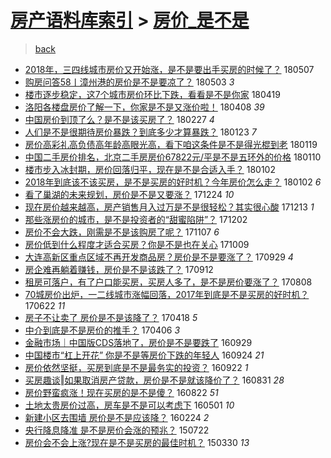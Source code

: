 [房产语料库索引](../../README.md)  > [房价_是不是](房价_是不是.md)
====
> [back](../README.md)

- [2018年，三四线城市房价又开始涨，是不是要出手买房的时候了？](http://jkwz.applinzi.com/ittc/7100290475493950470.html#2018%E5%B9%B4%EF%BC%8C%E4%B8%89%E5%9B%9B%E7%BA%BF%E5%9F%8E%E5%B8%82%E6%88%BF%E4%BB%B7%E5%8F%88%E5%BC%80%E5%A7%8B%E6%B6%A8%EF%BC%8C%E6%98%AF%E4%B8%8D%E6%98%AF%E8%A6%81%E5%87%BA%E6%89%8B%E4%B9%B0%E6%88%BF%E7%9A%84%E6%97%B6%E5%80%99%E4%BA%86%EF%BC%9F) 180507  
- [购房问答58丨漳州港的房价是不是要凉了？](http://jkwz.applinzi.com/ittc/7098983766343287818.html#%E8%B4%AD%E6%88%BF%E9%97%AE%E7%AD%9458%E4%B8%A8%E6%BC%B3%E5%B7%9E%E6%B8%AF%E7%9A%84%E6%88%BF%E4%BB%B7%E6%98%AF%E4%B8%8D%E6%98%AF%E8%A6%81%E5%87%89%E4%BA%86%EF%BC%9F) 180503 *3* 
- [楼市逐步稳定，这7个城市房价环比下跌，看看是不是你家](http://jkwz.applinzi.com/ittc/7093593381928436753.html#%E6%A5%BC%E5%B8%82%E9%80%90%E6%AD%A5%E7%A8%B3%E5%AE%9A%EF%BC%8C%E8%BF%997%E4%B8%AA%E5%9F%8E%E5%B8%82%E6%88%BF%E4%BB%B7%E7%8E%AF%E6%AF%94%E4%B8%8B%E8%B7%8C%EF%BC%8C%E7%9C%8B%E7%9C%8B%E6%98%AF%E4%B8%8D%E6%98%AF%E4%BD%A0%E5%AE%B6) 180419  
- [洛阳各楼盘房价了解一下，你家是不是又涨价啦！](http://jkwz.applinzi.com/ittc/7089626376334476298.html#%E6%B4%9B%E9%98%B3%E5%90%84%E6%A5%BC%E7%9B%98%E6%88%BF%E4%BB%B7%E4%BA%86%E8%A7%A3%E4%B8%80%E4%B8%8B%EF%BC%8C%E4%BD%A0%E5%AE%B6%E6%98%AF%E4%B8%8D%E6%98%AF%E5%8F%88%E6%B6%A8%E4%BB%B7%E5%95%A6%EF%BC%81) 180408 *39* 
- [中国房价到顶了么？是不是该买房了？](http://jkwz.applinzi.com/ittc/7074819693166986247.html#%E4%B8%AD%E5%9B%BD%E6%88%BF%E4%BB%B7%E5%88%B0%E9%A1%B6%E4%BA%86%E4%B9%88%EF%BC%9F%E6%98%AF%E4%B8%8D%E6%98%AF%E8%AF%A5%E4%B9%B0%E6%88%BF%E4%BA%86%EF%BC%9F) 180227 *4* 
- [人们是不是很期待房价暴跌？到底多少才算暴跌？](http://jkwz.applinzi.com/ittc/7061809324727206918.html#%E4%BA%BA%E4%BB%AC%E6%98%AF%E4%B8%8D%E6%98%AF%E5%BE%88%E6%9C%9F%E5%BE%85%E6%88%BF%E4%BB%B7%E6%9A%B4%E8%B7%8C%EF%BC%9F%E5%88%B0%E5%BA%95%E5%A4%9A%E5%B0%91%E6%89%8D%E7%AE%97%E6%9A%B4%E8%B7%8C%EF%BC%9F) 180123 *7* 
- [房价高彩礼高负债高年龄高眼光高，看下咱这条件是不是得光棍到老](http://jkwz.applinzi.com/ittc/7060298129901880327.html#%E6%88%BF%E4%BB%B7%E9%AB%98%E5%BD%A9%E7%A4%BC%E9%AB%98%E8%B4%9F%E5%80%BA%E9%AB%98%E5%B9%B4%E9%BE%84%E9%AB%98%E7%9C%BC%E5%85%89%E9%AB%98%EF%BC%8C%E7%9C%8B%E4%B8%8B%E5%92%B1%E8%BF%99%E6%9D%A1%E4%BB%B6%E6%98%AF%E4%B8%8D%E6%98%AF%E5%BE%97%E5%85%89%E6%A3%8D%E5%88%B0%E8%80%81) 180119  
- [中国二手房价排名，北京二手房房价67822元/平是不是五环外的价格](http://jkwz.applinzi.com/ittc/7056627168765805578.html#%E4%B8%AD%E5%9B%BD%E4%BA%8C%E6%89%8B%E6%88%BF%E4%BB%B7%E6%8E%92%E5%90%8D%EF%BC%8C%E5%8C%97%E4%BA%AC%E4%BA%8C%E6%89%8B%E6%88%BF%E6%88%BF%E4%BB%B767822%E5%85%83%2F%E5%B9%B3%E6%98%AF%E4%B8%8D%E6%98%AF%E4%BA%94%E7%8E%AF%E5%A4%96%E7%9A%84%E4%BB%B7%E6%A0%BC) 180110  
- [楼市步入冰封期，房价回落归平，现在是不是合适入手？](http://jkwz.applinzi.com/ittc/7054011147584275473.html#%E6%A5%BC%E5%B8%82%E6%AD%A5%E5%85%A5%E5%86%B0%E5%B0%81%E6%9C%9F%EF%BC%8C%E6%88%BF%E4%BB%B7%E5%9B%9E%E8%90%BD%E5%BD%92%E5%B9%B3%EF%BC%8C%E7%8E%B0%E5%9C%A8%E6%98%AF%E4%B8%8D%E6%98%AF%E5%90%88%E9%80%82%E5%85%A5%E6%89%8B%EF%BC%9F) 180102  
- [2018年到底该不该买房，是不是买房的好时机？今年房价怎么走？](http://jkwz.applinzi.com/ittc/7053937504388908049.html#2018%E5%B9%B4%E5%88%B0%E5%BA%95%E8%AF%A5%E4%B8%8D%E8%AF%A5%E4%B9%B0%E6%88%BF%EF%BC%8C%E6%98%AF%E4%B8%8D%E6%98%AF%E4%B9%B0%E6%88%BF%E7%9A%84%E5%A5%BD%E6%97%B6%E6%9C%BA%EF%BC%9F%E4%BB%8A%E5%B9%B4%E6%88%BF%E4%BB%B7%E6%80%8E%E4%B9%88%E8%B5%B0%EF%BC%9F) 180102 *6* 
- [看了巢湖的未来规划，房价是不是又要涨？](http://jkwz.applinzi.com/ittc/7050288590964130833.html#%E7%9C%8B%E4%BA%86%E5%B7%A2%E6%B9%96%E7%9A%84%E6%9C%AA%E6%9D%A5%E8%A7%84%E5%88%92%EF%BC%8C%E6%88%BF%E4%BB%B7%E6%98%AF%E4%B8%8D%E6%98%AF%E5%8F%88%E8%A6%81%E6%B6%A8%EF%BC%9F) 171224 *10* 
- [现在房价越来越高，房产销售月入过万是不是很轻松？其实很心酸](http://jkwz.applinzi.com/ittc/7028508055220782097.html#%E7%8E%B0%E5%9C%A8%E6%88%BF%E4%BB%B7%E8%B6%8A%E6%9D%A5%E8%B6%8A%E9%AB%98%EF%BC%8C%E6%88%BF%E4%BA%A7%E9%94%80%E5%94%AE%E6%9C%88%E5%85%A5%E8%BF%87%E4%B8%87%E6%98%AF%E4%B8%8D%E6%98%AF%E5%BE%88%E8%BD%BB%E6%9D%BE%EF%BC%9F%E5%85%B6%E5%AE%9E%E5%BE%88%E5%BF%83%E9%85%B8) 171213 *1* 
- [那些涨房价的城市，是不是投资者的“甜蜜陷阱”？](http://jkwz.applinzi.com/ittc/7042463554827977744.html#%E9%82%A3%E4%BA%9B%E6%B6%A8%E6%88%BF%E4%BB%B7%E7%9A%84%E5%9F%8E%E5%B8%82%EF%BC%8C%E6%98%AF%E4%B8%8D%E6%98%AF%E6%8A%95%E8%B5%84%E8%80%85%E7%9A%84%E2%80%9C%E7%94%9C%E8%9C%9C%E9%99%B7%E9%98%B1%E2%80%9D%EF%BC%9F) 171202  
- [房价不会大跌，刚需是不是该购房了呢？](http://jkwz.applinzi.com/ittc/7033232244573996049.html#%E6%88%BF%E4%BB%B7%E4%B8%8D%E4%BC%9A%E5%A4%A7%E8%B7%8C%EF%BC%8C%E5%88%9A%E9%9C%80%E6%98%AF%E4%B8%8D%E6%98%AF%E8%AF%A5%E8%B4%AD%E6%88%BF%E4%BA%86%E5%91%A2%EF%BC%9F) 171107 *6* 
- [房价低到什么程度才适合买房？你是不是也在关心](http://jkwz.applinzi.com/ittc/7022443696262480913.html#%E6%88%BF%E4%BB%B7%E4%BD%8E%E5%88%B0%E4%BB%80%E4%B9%88%E7%A8%8B%E5%BA%A6%E6%89%8D%E9%80%82%E5%90%88%E4%B9%B0%E6%88%BF%EF%BC%9F%E4%BD%A0%E6%98%AF%E4%B8%8D%E6%98%AF%E4%B9%9F%E5%9C%A8%E5%85%B3%E5%BF%83) 171009  
- [大连高新区重点区域不再开发商品房？房价是不是要涨了？](http://jkwz.applinzi.com/ittc/7018674674379260944.html#%E5%A4%A7%E8%BF%9E%E9%AB%98%E6%96%B0%E5%8C%BA%E9%87%8D%E7%82%B9%E5%8C%BA%E5%9F%9F%E4%B8%8D%E5%86%8D%E5%BC%80%E5%8F%91%E5%95%86%E5%93%81%E6%88%BF%EF%BC%9F%E6%88%BF%E4%BB%B7%E6%98%AF%E4%B8%8D%E6%98%AF%E8%A6%81%E6%B6%A8%E4%BA%86%EF%BC%9F) 170929 *4* 
- [房企难再躺着赚钱，房价是不是该跌了？](http://jkwz.applinzi.com/ittc/7012539277345555472.html#%E6%88%BF%E4%BC%81%E9%9A%BE%E5%86%8D%E8%BA%BA%E7%9D%80%E8%B5%9A%E9%92%B1%EF%BC%8C%E6%88%BF%E4%BB%B7%E6%98%AF%E4%B8%8D%E6%98%AF%E8%AF%A5%E8%B7%8C%E4%BA%86%EF%BC%9F) 170912  
- [租房可落户，有了户口能买房，买房人多了，是不是房价要涨了？](http://jkwz.applinzi.com/ittc/6999481193429730320.html#%E7%A7%9F%E6%88%BF%E5%8F%AF%E8%90%BD%E6%88%B7%EF%BC%8C%E6%9C%89%E4%BA%86%E6%88%B7%E5%8F%A3%E8%83%BD%E4%B9%B0%E6%88%BF%EF%BC%8C%E4%B9%B0%E6%88%BF%E4%BA%BA%E5%A4%9A%E4%BA%86%EF%BC%8C%E6%98%AF%E4%B8%8D%E6%98%AF%E6%88%BF%E4%BB%B7%E8%A6%81%E6%B6%A8%E4%BA%86%EF%BC%9F) 170808  
- [70城房价出炉，一二线城市涨幅回落，2017年到底是不是买房的好时机？](http://jkwz.applinzi.com/ittc/6982004391115490309.html#70%E5%9F%8E%E6%88%BF%E4%BB%B7%E5%87%BA%E7%82%89%EF%BC%8C%E4%B8%80%E4%BA%8C%E7%BA%BF%E5%9F%8E%E5%B8%82%E6%B6%A8%E5%B9%85%E5%9B%9E%E8%90%BD%EF%BC%8C2017%E5%B9%B4%E5%88%B0%E5%BA%95%E6%98%AF%E4%B8%8D%E6%98%AF%E4%B9%B0%E6%88%BF%E7%9A%84%E5%A5%BD%E6%97%B6%E6%9C%BA%EF%BC%9F) 170622 *11* 
- [房子不让卖了 房价是不是该降了？](http://jkwz.applinzi.com/ittc/6957971036036400132.html#%E6%88%BF%E5%AD%90%E4%B8%8D%E8%AE%A9%E5%8D%96%E4%BA%86+%E6%88%BF%E4%BB%B7%E6%98%AF%E4%B8%8D%E6%98%AF%E8%AF%A5%E9%99%8D%E4%BA%86%EF%BC%9F) 170418 *5* 
- [中介到底是不是房价的推手？](http://jkwz.applinzi.com/ittc/6953340597002830852.html#%E4%B8%AD%E4%BB%8B%E5%88%B0%E5%BA%95%E6%98%AF%E4%B8%8D%E6%98%AF%E6%88%BF%E4%BB%B7%E7%9A%84%E6%8E%A8%E6%89%8B%EF%BC%9F) 170406 *3* 
- [金融市场｜中国版CDS落地了，房价是不是要跌了](http://jkwz.applinzi.com/ittc/6883319887295939588.html#%E9%87%91%E8%9E%8D%E5%B8%82%E5%9C%BA%EF%BD%9C%E4%B8%AD%E5%9B%BD%E7%89%88CDS%E8%90%BD%E5%9C%B0%E4%BA%86%EF%BC%8C%E6%88%BF%E4%BB%B7%E6%98%AF%E4%B8%8D%E6%98%AF%E8%A6%81%E8%B7%8C%E4%BA%86) 160929  
- [中国楼市“杠上开花” 你是不是等房价下跌的年轻人](http://jkwz.applinzi.com/ittc/6881573096363918341.html#%E4%B8%AD%E5%9B%BD%E6%A5%BC%E5%B8%82%E2%80%9C%E6%9D%A0%E4%B8%8A%E5%BC%80%E8%8A%B1%E2%80%9D+%E4%BD%A0%E6%98%AF%E4%B8%8D%E6%98%AF%E7%AD%89%E6%88%BF%E4%BB%B7%E4%B8%8B%E8%B7%8C%E7%9A%84%E5%B9%B4%E8%BD%BB%E4%BA%BA) 160924 *21* 
- [房价依然坚挺，买房到底是不是最务实的投资？](http://jkwz.applinzi.com/ittc/6880729845633385476.html#%E6%88%BF%E4%BB%B7%E4%BE%9D%E7%84%B6%E5%9D%9A%E6%8C%BA%EF%BC%8C%E4%B9%B0%E6%88%BF%E5%88%B0%E5%BA%95%E6%98%AF%E4%B8%8D%E6%98%AF%E6%9C%80%E5%8A%A1%E5%AE%9E%E7%9A%84%E6%8A%95%E8%B5%84%EF%BC%9F) 160922 *1* 
- [买房趣谈‖如果取消房产贷款，房价是不是就该降价了？](http://jkwz.applinzi.com/ittc/6872178172434580484.html#%E4%B9%B0%E6%88%BF%E8%B6%A3%E8%B0%88%E2%80%96%E5%A6%82%E6%9E%9C%E5%8F%96%E6%B6%88%E6%88%BF%E4%BA%A7%E8%B4%B7%E6%AC%BE%EF%BC%8C%E6%88%BF%E4%BB%B7%E6%98%AF%E4%B8%8D%E6%98%AF%E5%B0%B1%E8%AF%A5%E9%99%8D%E4%BB%B7%E4%BA%86%EF%BC%9F) 160831 *28* 
- [房价野蛮疯涨！现在买房的是不是傻？](http://jkwz.applinzi.com/ittc/6869106421685289988.html#%E6%88%BF%E4%BB%B7%E9%87%8E%E8%9B%AE%E7%96%AF%E6%B6%A8%EF%BC%81%E7%8E%B0%E5%9C%A8%E4%B9%B0%E6%88%BF%E7%9A%84%E6%98%AF%E4%B8%8D%E6%98%AF%E5%82%BB%EF%BC%9F) 160822 *51* 
- [土地太贵房价过高，房车是不是可以考虑下](http://jkwz.applinzi.com/ittc/6827050817320125444.html#%E5%9C%9F%E5%9C%B0%E5%A4%AA%E8%B4%B5%E6%88%BF%E4%BB%B7%E8%BF%87%E9%AB%98%EF%BC%8C%E6%88%BF%E8%BD%A6%E6%98%AF%E4%B8%8D%E6%98%AF%E5%8F%AF%E4%BB%A5%E8%80%83%E8%99%91%E4%B8%8B) 160501 *10* 
- [新建小区去围墙 房价是不是应该降？](http://jkwz.applinzi.com/ittc/6802412277609268228.html#%E6%96%B0%E5%BB%BA%E5%B0%8F%E5%8C%BA%E5%8E%BB%E5%9B%B4%E5%A2%99+%E6%88%BF%E4%BB%B7%E6%98%AF%E4%B8%8D%E6%98%AF%E5%BA%94%E8%AF%A5%E9%99%8D%EF%BC%9F) 160224 *2* 
- [央行降息降准 是不是房价会涨的预兆？](http://jkwz.applinzi.com/ittc/547650614987284358.html#%E5%A4%AE%E8%A1%8C%E9%99%8D%E6%81%AF%E9%99%8D%E5%87%86+%E6%98%AF%E4%B8%8D%E6%98%AF%E6%88%BF%E4%BB%B7%E4%BC%9A%E6%B6%A8%E7%9A%84%E9%A2%84%E5%85%86%EF%BC%9F) 150722  
- [房价会不会上涨?现在是不是买房的最佳时机？](http://jkwz.applinzi.com/ittc/547650611402605096.html#%E6%88%BF%E4%BB%B7%E4%BC%9A%E4%B8%8D%E4%BC%9A%E4%B8%8A%E6%B6%A8%3F%E7%8E%B0%E5%9C%A8%E6%98%AF%E4%B8%8D%E6%98%AF%E4%B9%B0%E6%88%BF%E7%9A%84%E6%9C%80%E4%BD%B3%E6%97%B6%E6%9C%BA%EF%BC%9F) 150330 *13* 
